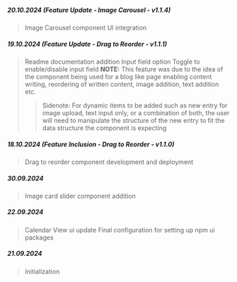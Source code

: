 ##### 20.10.2024 (Feature Update - Image Carousel - v1.1.4)

> Image Carousel component UI integration

##### 19.10.2024 (Feature Update - Drag to Reorder - v1.1.1)

> Readme documentation addition
> Input field option
> Toggle to enable/disable input field
> **NOTE:** This feature was due to the idea of the component being used for a blog like page enabling content writing, reordering of written content, image addition, text addition etc.
>
> > Sidenote: For dynamic items to be added such as new entry for image upload, text input only, or a combination of both, the user will need to manipulate the structure of the new entry to fit the data structure the component is expecting

##### 18.10.2024 (Feature Inclusion - Drag to Reorder - v1.1.0)

> Drag to reorder component development and deployment

##### 30.09.2024

> Image card slider component addition

##### 22.09.2024

> Calendar View ui update
> Final configuration for setting up npm ui packages

##### 21.09.2024

> Initialization
